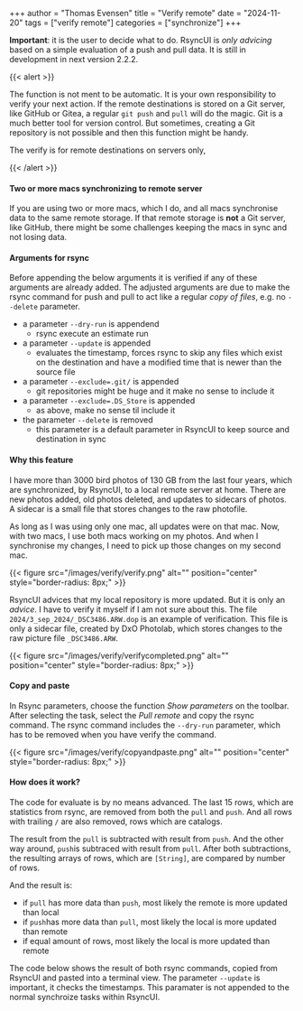 +++
author = "Thomas Evensen"
title = "Verify remote"
date = "2024-11-20"
tags = ["verify remote"]
categories = ["synchronize"]
+++

**Important**: it is the user to decide what to do. RsyncUI is *only advicing* based on a simple evaluation of
a push and pull data. It is still in development in next version 2.2.2.

{{< alert >}}

The function is not ment to be automatic. It is your own responsibility to verify your next action. If the remote destinations
is stored on a Git server, like GitHub or Gitea, a regular `git push` and `pull` will do the magic. Git is a much better
tool for version control. But sometimes, creating a Git repository is not possible and then this function might
be handy.

The verify is for remote destinations on servers only,

{{< /alert >}}


#### Two or more macs synchronizing to remote server

If you are using two or more macs, which I do, and all macs synchronise data to the same remote storage. If that
remote storage is **not** a Git server, like GitHub, there might be some challenges keeping the macs in sync and
not losing data.

#### Arguments for rsync

Before appending the below arguments it is verified if any of these arguments are already added. The adjusted arguments
are due to make the rsync command for push and pull to act like a regular *copy of files*, e.g. no `--delete` parameter.

- a parameter `--dry-run` is appendend
  - rsync execute an estimate run
- a parameter `--update` is appended
  - evaluates the timestamp, forces rsync to skip any files which exist on the destination and have a modified time that is newer than the source file
- a parameter `--exclude=.git/` is appended
  - git repositories might be huge and it make no sense to include it
- a parameter `--exclude=.DS_Store` is appended
  - as above, make no sense til include it
- the parameter `--delete` is removed
  - this parameter is a default parameter in RsyncUI to keep source and destination in sync

#### Why this feature

I have more than 3000 bird photos of 130 GB from the last four years, which are synchronized, by RsyncUI,
to a local remote server at home. There are new photos added, old photos deleted, and updates to sidecars of photos. A sidecar is a small
file that stores changes to the raw photofile.

As long as I was using only one mac, all updates were on that mac. Now, with two macs, I use both macs working on my photos.
And when I synchronise my changes, I need to pick up those changes on my second mac.

{{< figure src="/images/verify/verify.png" alt="" position="center" style="border-radius: 8px;" >}}

RsyncUI advices that my local repository is more updated. But it is only an *advice*. I have to verify it
myself if I am not sure about this. The file `2024/3_sep_2024/_DSC3486.ARW.dop` is an example of verification.
This file is only a sidecar file, created by DxO Photolab, which stores changes to the raw picture file
`_DSC3486.ARW`.

{{< figure src="/images/verify/verifycompleted.png" alt="" position="center" style="border-radius: 8px;" >}}

#### Copy and paste

In Rsync parameters, choose the function *Show parameters* on the toolbar. After selecting the task, select the *Pull remote*
and copy the rsync command. The rsync command includes the `--dry-run` parameter, which has to be removed when you have verify
the command.

{{< figure src="/images/verify/copyandpaste.png" alt="" position="center" style="border-radius: 8px;" >}}


#### How does it work?

The code for evaluate is by no means advanced. The last 15 rows, which are statistics from rsync, are removed from both
the `pull` and `push`. And all rows with trailing `/` are also removed, rows which are catalogs.

The result from the `pull` is subtracted with result from `push`. And the other way around, `push`is subtraced with result
from `pull`. After both subtractions, the resulting arrays of rows, which are `[String]`, are compared by number of rows.

And the result is:

- if `pull` has more data than `push`, most likely the remote is more updated than local
- if `push`has more data than `pull`, most likely the local is more updated than remote
- if equal amount of rows, most likely the local is more updated than remote

The code below shows the result of both rsync commands, copied from RsyncUI and pasted into a
terminal view. The parameter `--update` is important, it checks the timestamps. This paramater is
not appended to the normal synchroize tasks within RsyncUI.

